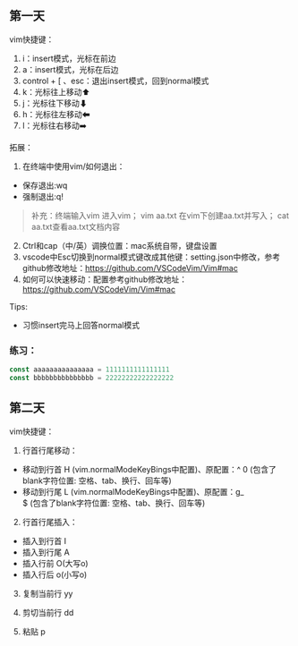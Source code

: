 ## 第一天       
vim快捷键：
1. i：insert模式，光标在前边
2. a：insert模式，光标在后边
2. control + [ 、esc：退出insert模式，回到normal模式
3. k：光标往上移动⬆
4. j：光标往下移动⬇
5. h：光标往左移动⬅
6. l：光标往右移动➡️

拓展：
1. 在终端中使用vim/如何退出：
- 保存退出:wq
- 强制退出:q!
> 补充：终端输入vim 进入vim； vim aa.txt 在vim下创建aa.txt并写入； cat aa.txt查看aa.txt文档内容

2. Ctrl和cap（中/英）调换位置：mac系统自带，键盘设置
3. vscode中Esc切换到normal模式键改成其他键：setting.json中修改，参考github修改地址：https://github.com/VSCodeVim/Vim#mac
4. 如何可以快速移动：配置参考github修改地址：https://github.com/VSCodeVim/Vim#mac

Tips:
- 习惯insert完马上回答normal模式

### 练习：
```js
const aaaaaaaaaaaaaaa = 1111111111111111
const bbbbbbbbbbbbbbb = 22222222222222222
```

## 第二天
vim快捷键：
1. 行首行尾移动：
- 移动到行首
    H (vim.normalModeKeyBings中配置)、原配置：^
    0 (包含了blank字符位置: 空格、tab、换行、回车等)
- 移动到行尾
    L (vim.normalModeKeyBings中配置)、原配置：g_     
    $ (包含了blank字符位置: 空格、tab、换行、回车等)  

2. 行首行尾插入：    
- 插入到行首
    I
- 插入到行尾
    A
- 插入行前
    O(大写o)
- 插入行后
    o(小写o)
   
3. 复制当前行
    yy

4. 剪切当前行
    dd

5. 粘贴
    p


